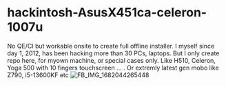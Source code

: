 # hackintosh-AsusX451ca-celeron-1007u
No QE/CI but workable onsite to create full offline installer. I myself since day 1, 2012, has been hacking more than 30 PCs, laptops. But I only create repo here, for myown machine, or special cases only. Like H510, Celeron, Yoga 500 with 10 fingers touchscreen  ... . Or extremly latest gen mobo like Z790, i5-13600KF etc
![FB_IMG_1682044265448](https://user-images.githubusercontent.com/10823037/233527445-b0209a51-af79-411b-96b7-4fce4912becd.jpg)

